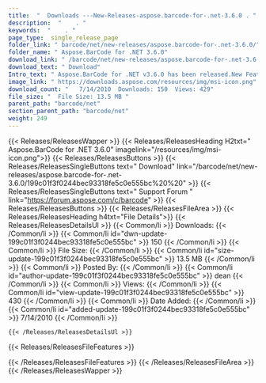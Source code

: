 ```yaml
---
title:  "  Downloads ---New-Releases-aspose.barcode-for-.net-3.6.0 . " 
description:  "    . " 
keywords:  "    . " 
page_type:  single_release_page
folder_link: " barcode/net/new-releases/aspose.barcode-for-.net-3.6.0/"
folder_name: " Aspose.BarCode for .NET 3.6.0"
download_link: " /barcode/net/new-releases/aspose.barcode-for-.net-3.6.0/199c01f3f0244bec93318fe5c0e555bc"
download_text: " Download"
Intro_text: " Aspose.BarCode for .NET v3.6.0 has been released.New Features:Introduced new Rec..."
image_link: " https://downloads.aspose.com/resources/img/msi-icon.png"
download_count: "   7/14/2010  Downloads: 150  Views: 429"
file_size: "  File Size: 13.5 MB "
parent_path: "barcode/net"
section_parent_path: "barcode/net"
weight: 249 
---
```


{{< Releases/ReleasesWapper >}}
  {{< Releases/ReleasesHeading H2txt=" Aspose.BarCode for .NET 3.6.0" imagelink="/resources/img/msi-icon.png">}}
  {{< Releases/ReleasesButtons >}}
    {{< Releases/ReleasesSingleButtons text=" Download" link="/barcode/net/new-releases/aspose.barcode-for-.net-3.6.0/199c01f3f0244bec93318fe5c0e555bc%20%20" >}}
    {{< Releases/ReleasesSingleButtons text=" Support Forum " link="https://forum.aspose.com/c/barcode" >}}
  {{< Releases/ReleasesButtons >}}
  {{< Releases/ReleasesFileArea >}}
    {{< Releases/ReleasesHeading h4txt="File Details">}}
    {{< Releases/ReleasesDetailsUl >}}
            {{< Common/li  >}} Downloads: {{< /Common/li >}} 
      {{< Common/li id="dwn-update-199c01f3f0244bec93318fe5c0e555bc" >}} 150 {{< /Common/li >}} 
      {{< Common/li  >}} File Size: {{< /Common/li >}} 
      {{< Common/li id="size-update-199c01f3f0244bec93318fe5c0e555bc" >}} 13.5 MB {{< /Common/li >}} 
      {{< Common/li  >}} Posted By: {{< /Common/li >}} 
      {{< Common/li id="author-update-199c01f3f0244bec93318fe5c0e555bc" >}} dean {{< /Common/li >}} 
      {{< Common/li  >}} Views: {{< /Common/li >}} 
      {{< Common/li id="view-update-199c01f3f0244bec93318fe5c0e555bc" >}} 430 {{< /Common/li >}} 
      {{< Common/li  >}} Date Added: {{< /Common/li >}} 
      {{< Common/li id="added-update-199c01f3f0244bec93318fe5c0e555bc" >}} 7/14/2010 {{< /Common/li >}} 

    {{< /Releases/ReleasesDetailsUl >}}

  {{< Releases/ReleasesFileFeatures >}}
      
  {{< /Releases/ReleasesFileFeatures >}}
 {{< /Releases/ReleasesFileArea >}}
{{< /Releases/ReleasesWapper >}}


